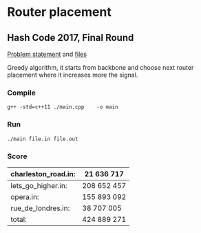 # Router placement
## Hash Code 2017, Final Round
[Problem statement](https://hashcode.withgoogle.com/2017/tasks/hashcode2017_final_task.pdf) and [files](https://hashcode.withgoogle.com/2017/tasks/final_round_2017.in.zip)

Greedy algorithm, it starts from backbone and choose next router placement where it increases more the signal.


### Compile
```
g++ -std=c++11 ./main.cpp    -o main  
```

### Run
```
./main file.in file.out
```

### Score
| charleston_road.in: | 21 636 717  |
|---------------------|-------------|
| lets_go_higher.in:  | 208 652 457 |
| opera.in:           | 155 893 092 |
| rue_de_londres.in:  | 38 707 005  |
| total:              | 424 889 271 |
